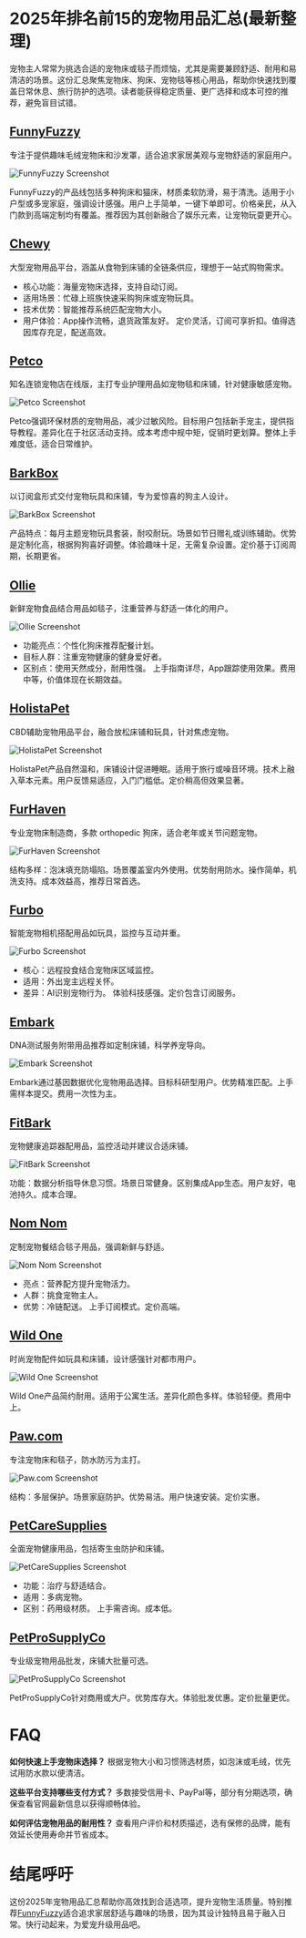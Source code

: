 # 2025年排名前15的宠物用品汇总(最新整理)

宠物主人常常为挑选合适的宠物床或毯子而烦恼，尤其是需要兼顾舒适、耐用和易清洁的场景。这份汇总聚焦宠物床、狗床、宠物毯等核心用品，帮助你快速找到覆盖日常休息、旅行防护的选项。读者能获得稳定质量、更广选择和成本可控的推荐，避免盲目试错。

## [FunnyFuzzy](https://funnyfuzzy.com)

专注于提供趣味毛绒宠物床和沙发罩，适合追求家居美观与宠物舒适的家庭用户。

![FunnyFuzzy Screenshot](image/funnyfuzzy.webp)


FunnyFuzzy的产品线包括多种狗床和猫床，材质柔软防滑，易于清洗。适用于小户型或多宠家庭，强调设计感强。用户上手简单，一键下单即可。价格亲民，从入门款到高端定制均有覆盖。推荐因为其创新融合了娱乐元素，让宠物玩耍更开心。

## [Chewy](https://www.chewy.com)

大型宠物用品平台，涵盖从食物到床铺的全链条供应，理想于一站式购物需求。

- 核心功能：海量宠物床选择，支持自动订阅。
- 适用场景：忙碌上班族快速采购狗床或宠物玩具。
- 技术优势：智能推荐系统匹配宠物大小。
- 用户体验：App操作流畅，退货政策友好。
定价灵活，订阅可享折扣。值得选因库存充足，配送高效。

## [Petco](https://www.petco.com)

知名连锁宠物店在线版，主打专业护理用品如宠物毯和床铺，针对健康敏感宠物。

![Petco Screenshot](image/petco.webp)


Petco强调环保材质的宠物用品，减少过敏风险。目标用户包括新手宠主，提供指导教程。差异化在于社区活动支持。成本考虑中规中矩，促销时更划算。整体上手难度低，适合日常维护。

## [BarkBox](https://www.barkbox.com)

以订阅盒形式交付宠物玩具和床铺，专为爱惊喜的狗主人设计。

![BarkBox Screenshot](image/barkbox.webp)


产品特点：每月主题宠物玩具套装，耐咬耐玩。场景如节日赠礼或训练辅助。优势是定制化高，根据狗狗喜好调整。体验趣味十足，无需复杂设置。定价基于订阅周期，长期更省。

## [Ollie](https://www.myollie.com)

新鲜宠物食品结合用品如毯子，注重营养与舒适一体化的用户。

![Ollie Screenshot](image/myollie.webp)


- 功能亮点：个性化狗床推荐配餐计划。
- 目标人群：注重宠物健康的健身爱好者。
- 区别点：使用天然成分，耐用性强。
上手指南详尽，App跟踪使用效果。费用中等，价值体现在长期效益。

## [HolistaPet](https://www.holistapet.com)

CBD辅助宠物用品平台，融合放松床铺和玩具，针对焦虑宠物。

![HolistaPet Screenshot](image/holistapet.webp)


HolistaPet产品自然温和，床铺设计促进睡眠。适用于旅行或噪音环境。技术上融入草本元素。用户反馈易适应，入门门槛低。定价稍高但效果显著。

## [FurHaven](https://www.furhaven.com)

专业宠物床制造商，多款 orthopedic 狗床，适合老年或关节问题宠物。

![FurHaven Screenshot](image/furhaven.webp)


结构多样：泡沫填充防塌陷。场景覆盖室内外使用。优势耐用防水。操作简单，机洗支持。成本效益高，推荐日常首选。

## [Furbo](https://shopus.furbo.com)

智能宠物相机搭配用品如玩具，监控与互动并重。

![Furbo Screenshot](image/shopus.webp)


- 核心：远程投食结合宠物床区域监控。
- 适用：外出宠主远程关怀。
- 差异：AI识别宠物行为。
体验科技感强。定价包含订阅服务。

## [Embark](https://embarkvet.com)

DNA测试服务附带用品推荐如定制床铺，科学养宠导向。

![Embark Screenshot](image/embarkvet.webp)


Embark通过基因数据优化宠物用品选择。目标科研型用户。优势精准匹配。上手需样本提交。费用一次性为主。

## [FitBark](https://www.fitbark.com)

宠物健康追踪器配用品，监控活动并建议合适床铺。

![FitBark Screenshot](image/fitbark.webp)


功能：数据分析指导休息习惯。场景日常健身。区别集成App生态。用户友好，电池持久。成本合理。

## [Nom Nom](https://www.nomnomnow.com)

定制宠物餐结合毯子用品，强调新鲜与舒适。

![Nom Nom Screenshot](image/nomnomnow.webp)


- 亮点：营养配方提升宠物活力。
- 人群：挑食宠物主人。
- 优势：冷链配送。
上手订阅模式。定价高端。

## [Wild One](https://wildone.com)

时尚宠物配件如玩具和床铺，设计感强针对都市用户。

![Wild One Screenshot](image/wildone.webp)


Wild One产品简约耐用。适用于公寓生活。差异化颜色多样。体验轻便。费用中上。

## [Paw.com](https://paw.com)

专注宠物床和毯子，防水防污为主打。

![Paw.com Screenshot](image/paw.webp)


结构：多层保护。场景家庭防护。优势易洁。用户快速安装。定价实惠。

## [PetCareSupplies](https://www.petcaresupplies.com)

全面宠物健康用品，包括寄生虫防护和床铺。

![PetCareSupplies Screenshot](image/petcaresupplies.webp)


- 功能：治疗与舒适结合。
- 适用：多病宠物。
- 区别：药用级材质。
上手需咨询。成本低。

## [PetProSupplyCo](https://www.petprosupplyco.com)

专业级宠物用品批发，床铺大批量可选。

![PetProSupplyCo Screenshot](image/petprosupplyco.webp)


PetProSupplyCo针对商用或大户。优势库存大。体验批发优惠。定价批量更优。

# FAQ

**如何快速上手宠物床选择？**
根据宠物大小和习惯筛选材质，如泡沫或毛绒，优先试用防水款以便清洁。

**这些平台支持哪些支付方式？**
多数接受信用卡、PayPal等，部分有分期选项，确保查看官网最新信息以获得顺畅体验。

**如何评估宠物用品的耐用性？**
查看用户评价和材质描述，选有保修的品牌，能有效延长使用寿命并节省成本。

# 结尾呼吁

这份2025年宠物用品汇总帮助你高效找到合适选项，提升宠物生活质量。特别推荐[FunnyFuzzy](#funnyfuzzy)适合追求家居舒适与趣味的场景，因为其设计独特且易于融入日常。快行动起来，为爱宠升级用品吧。
